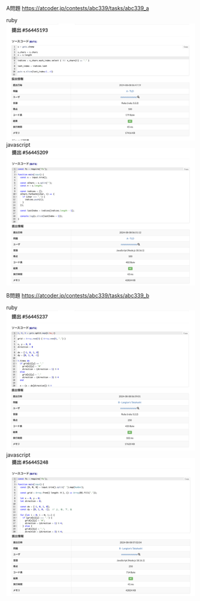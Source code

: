 A問題
https://atcoder.jp/contests/abc339/tasks/abc339_a

ruby
![alt text](a_ruby.png)
javascript
![alt text](a_javascript.png)


B問題
https://atcoder.jp/contests/abc339/tasks/abc339_b

ruby
![alt text](b_ruby.png)
javascript
![alt text](b_javascript.png)
